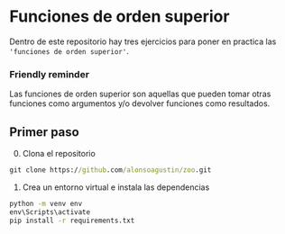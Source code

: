 # Funciones de orden superior

Dentro de este repositorio hay tres ejercicios para poner en practica las `'funciones de orden superior'`.

### Friendly reminder

Las funciones de orden superior son aquellas que pueden tomar otras funciones como argumentos y/o devolver funciones como resultados.

## Primer paso

0. Clona el repositorio

```cmd
git clone https://github.com/alonsoagustin/zoo.git
```

1. Crea un entorno virtual e instala las dependencias

```cmd
python -m venv env
env\Scripts\activate
pip install -r requirements.txt
```

